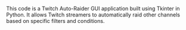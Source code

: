 This code is a Twitch Auto-Raider GUI application built using Tkinter in Python. It allows Twitch streamers to automatically raid other channels based on specific filters and conditions.
